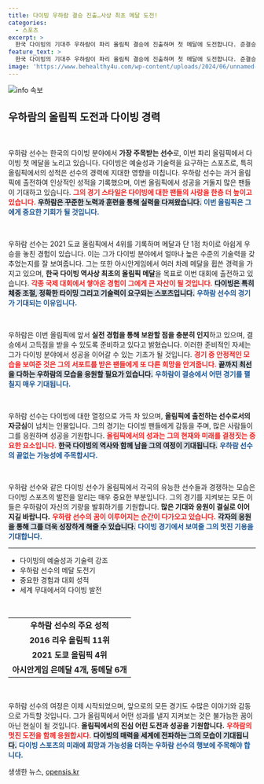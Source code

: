 ```yaml
---
title: 다이빙 우하람 결승 진출…사상 최초 메달 도전!
categories:
  - 스포츠
excerpt: >
  한국 다이빙의 기대주 우하람이 파리 올림픽 결승에 진출하며 첫 메달에 도전합니다. 준결승에서 놀라운 몸놀림과 고난도 기술로 9위에 오르며 메달 가능성을 높였습니다. 그의 도전기를 놓치지 마세요!
feature_text: >
  한국 다이빙의 기대주 우하람이 파리 올림픽 결승에 진출하며 첫 메달에 도전합니다. 준결승에서 놀라운 몸놀림과 고난도 기술로 9위에 오르며 메달 가능성을 높였습니다. 그의 도전기를 놓치지 마세요!
image: 'https://www.behealthy4u.com/wp-content/uploads/2024/06/unnamed-file.png'
---
```


<p><img src="https://www.behealthy4u.com/wp-content/uploads/2024/06/unnamed-file.png" alt="info 속보" /></p>

<h2 data-ke-size="size26">우하람의 올림픽 도전과 다이빙 경력</h2>

<p data-ke-size="size16">&nbsp;</p>  

<p>우하람 선수는 한국의 다이빙 분야에서 <b>가장 주목받는 선수</b>로, 이번 파리 올림픽에서 다이빙 첫 메달을 노리고 있습니다. 다이빙은 예술성과 기술력을 요구하는 스포츠로, 특히 올림픽에서의 성적은 선수의 경력에 지대한 영향을 미칩니다. 우하람 선수는 과거 올림픽에 출전하여 인상적인 성적을 기록했으며, 이번 올림픽에서 성공을 거둘지 많은 팬들이 기대하고 있습니다. <b><span style="color: #ee2323;">그의 경기 스타일은 다이빙에 대한 팬들의 사랑을 한층 더 높이고 있습니다.</span></b> <b><span style="background-color: #21538527;">우하람은 꾸준한 노력과 훈련을 통해 실력을 다져왔습니다.</span></b> <b><span style="color: #1a5490;">이번 올림픽은 그에게 중요한 기회가 될 것입니다.</span></b>  </p>

<p data-ke-size="size16">&nbsp;</p>  

<p>우하람 선수는 2021 도쿄 올림픽에서 4위를 기록하며 메달과 단 1점 차이로 아쉽게 우승을 놓친 경험이 있습니다. 이는 그가 다이빙 분야에서 얼마나 높은 수준의 기술력을 갖추었는지를 잘 보여줍니다. 그는 또한 아시안게임에서 여러 차례 메달을 휩쓴 경력을 가지고 있으며, <b>한국 다이빙 역사상 최초의 올림픽 메달</b>을 목표로 이번 대회에 출전하고 있습니다. <b><span style="color: #ee2323;">각종 국제 대회에서 쌓아온 경험이 그에게 큰 자산이 될 것입니다.</span></b> <b><span style="background-color: #21538527;">다이빙은 특히 체중 조절, 정확한 타이밍 그리고 기술력이 요구되는 스포츠입니다.</span></b> <b><span style="color: #1a5490;">우하람 선수의 경기가 기대되는 이유입니다.</span></b>  </p>

<p data-ke-size="size16">&nbsp;</p>  

<p>우하람은 이번 올림픽에 앞서 <b>실전 경험을 통해 보완할 점을 충분히 인지</b>하고 있으며, 결승에서 고득점을 받을 수 있도록 준비하고 있다고 밝혔습니다. 이러한 준비적인 자세는 그가 다이빙 분야에서 성공을 이어갈 수 있는 기초가 될 것입니다. <b><span style="color: #ee2323;">경기 중 안정적인 모습을 보여준 것은 그의 서포트를 받은 팬들에게 또 다른 희망을 안겨줍니다.</span></b> <b><span style="background-color: #21538527;">끝까지 최선을 다하는 우하람의 모습을 응원할 필요가 있습니다.</span></b> <b><span style="color: #1a5490;">우하람이 결승에서 어떤 경기를 펼칠지 매우 기대됩니다.</span></b>  </p>

<p data-ke-size="size16">&nbsp;</p>  

<p>우하람 선수는 다이빙에 대한 열정으로 가득 차 있으며, <b>올림픽에 출전하는 선수로서의 자긍심</b>이 넘치는 인물입니다. 그의 경기는 다이빙 팬들에게 감동을 주며, 많은 사람들이 그를 응원하며 성공을 기원합니다. <b><span style="color: #ee2323;">올림픽에서의 성과는 그의 현재와 미래를 결정짓는 중요한 요소입니다.</span></b> <b><span style="background-color: #21538527;">한국 다이빙의 역사와 함께 남을 그의 여정이 기대됩니다.</span></b> <b><span style="color: #1a5490;">우하람 선수의 끝없는 가능성에 주목합시다.</span></b>  </p>

<p data-ke-size="size16">&nbsp;</p>  

<p>우하람 선수와 같은 다이빙 선수가 올림픽에서 각국의 유능한 선수들과 경쟁하는 모습은 다이빙 스포츠의 발전을 알리는 매우 중요한 부분입니다. 그의 경기를 지켜보는 모든 이들은 우하람이 자신의 기량을 발휘하기를 기원합니다. <b>많은 기대와 응원이 결실로 이어지길 바랍니다.</b> <b><span style="color: #ee2323;">우하람 선수의 꿈이 이루어지는 순간이 다가오고 있습니다.</span></b> <b><span style="background-color: #21538527;">각자의 응원을 통해 그를 더욱 성장하게 해줄 수 있습니다.</span></b> <b><span style="color: #1a5490;">다이빙 경기에서 보여줄 그의 멋진 기용을 기대합니다.</span></b>  </p>

<hr>  

<ul>  
<li>다이빙의 예술성과 기술력 강조</li>  
<li>우하람 선수의 메달 도전기</li>  
<li>중요한 경험과 대회 성적</li>  
<li>세계 무대에서의 다이빙 발전</li>  
</ul>  

<p data-ke-size="size16">&nbsp;</p>  

<table style="width: 100%;">  
<tr>  
<td style="text-align: center; height: 17px;"><b>우하람 선수의 주요 성적</b></td>  
</tr>  
<tr>  
<td style="text-align: center; height: 17px;"><b>2016 리우 올림픽 11위</b></td>  
</tr>  
<tr>  
<td style="text-align: center; height: 17px;"><b>2021 도쿄 올림픽 4위</b></td>  
</tr>  
<tr>  
<td style="text-align: center; height: 17px;"><b>아시안게임 은메달 4개, 동메달 6개</b></td>  
</tr>  
</table>  

<p data-ke-size="size16">&nbsp;</p>  

<p>우하람 선수의 여정은 이제 시작되었으며, 앞으로의 모든 경기도 수많은 이야기와 감동으로 가득할 것입니다. 그가 올림픽에서 어떤 성과를 낼지 지켜보는 것은 불가능한 꿈이 아닌 현실이 될 것입니다. <b>올림픽에서의 진심 어린 도전과 성공을 기원합니다.</b> <b><span style="color: #ee2323;">우하람의 멋진 도전을 함께 응원합시다.</span></b> <b><span style="background-color: #21538527;">다이빙의 매력을 세계에 전파하는 그의 모습이 기대됩니다.</span></b> <b><span style="color: #1a5490;">다이빙 스포츠의 미래에 희망과 가능성을 더하는 우하람 선수의 행보에 주목해야 합니다.</span></b>  </p>
생생한 뉴스, <a href="https://opensis.kr" rel="dofollow">opensis.kr</a>


